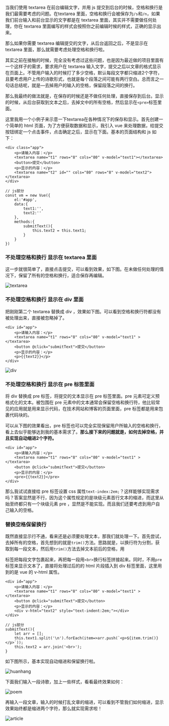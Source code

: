 当我们使用 textarea 在前台编辑文字，并用 js 提交到后台的时候，空格和换行是我们最需要考虑的问题。在textarea 里面，空格和换行会被保存为`/s`和`/n`，如果我们前台输入和前台显示的文字都是在 textarea 里面，其实并不需要做任何处理，你在 textarea 里面编写的样式会按照你之前编辑时候的样式，正确的显示出来。

那么如果你需要 textarea 编辑提交的文字，从后台返回之后，不是显示在 textarea 里面，那么就需要考虑处理空格和换行啦。

其实之前在接触的时候，完全没有考虑过这些问题，也是因为最近做的项目里面有一个这样子的需求，要求用户在 textarea 输入文字，提交之后以文章的格式显示在页面上。不管用户输入的时候打了多少空格，默认每段文字都只缩进2个字符，且要考虑用户上传的诗歌形式，也就是每个段落之间可能有两行空白。总而言之一句话总结呢，就是—去掉用户的输入的空格，保留段落之间的换行。

那么我最终的做法就是，在保存的时候还是不做任何处理，直接保存到后台。显示的时候，从后台获取到文本之后，去掉文中的所有空格，然后显示在`<pre>`标签里面。

这里我用一个小例子来示意一下textarea在各种情况下的保存和显示。首先创建一个简单的 html 页面，为了方便获取数据和显示，我引入 vue 来处理数据，给提交按钮绑定一个点击事件，点击确定之后，显示在下面。基本的页面结构和 js 如下：

```
<div class="app">
    <p>请输入内容：</p>
    <textarea name="t1" rows="8" cols="80" v-model="text1"></textarea>
    <button>提交</button>
    <p>显示的内容：</p>
    <textarea name="t2" id="" cols="80" rows="8" v-model="text2"></textarea>
</div>

// js部分
const vm = new Vue({
    el:'#app',
    data:{
        text1:'',
        text2:''
    },
    methods:{
        submitText(){
            this.text2 = this.text1;
        }
    }
})
```



### 不处理空格和换行 显示在 textarea 里面

这一步就很简单了，直接点击提交，可以看到效果，如下图。在未做任何处理的情况下，保留了所有的空格和换行，适合保存再编辑。

![textarea](./pics/textarea.jpg)

### 不处理空格和换行 显示在 div 里面

把刚刚第二个 textarea 替换成 div ，效果如下图。可以看到空格和换行符都没有被处理出来，直接被忽略掉了。

```
<div id="app">
    <p>请输入内容：</p>
    <textarea name="t1" rows="8" cols="80" v-model="text1" ></textarea>
    <button @click="submitText">提交</button>
    <p>显示的内容：</p>
    <p>{{text2}}</p>
</div>
```

![div](./pics/div.jpg)



### 不处理空格和换行 显示在 pre 标签里面

将 div 替换成 pre 标签，将提交的文本显示在 pre 标签里面。pre 元素可定义预格式化的文本。被包围在 pre 元素中的文本通常会保留空格和换行符，他比较常见的应用就是用来显示代码，在技术网站和博客的页面里面，pre 标签都是用来包裹代码块的。

可以从下图的效果看出，pre 标签也可以完全实现保留用户所输入的空格和换行，看上去似乎能够达到我的基本需求了。**那么接下来的问题就是，如何去掉空格，并且实现自动缩进2个字符。**

```
<div id="app">
    <p>请输入内容：</p>
    <textarea name="t1" rows="8" cols="80" v-model="text1" ></textarea>
    <button @click="submitText">提交</button>
    <p>显示的内容：</p>
    <pre>{{text2}}</pre>
</div>
```

那么我试试直接给 pre 标签设置 css 属性`text-index:2em;`？这样能够实现需求吗？答案显然是不行，因为这个属性规定的是块级元素首行文本的缩进，而这里从始至终都只有一个块级元素 pre ，显然是不能实现。而且我们还要考虑到用户自己输入的空格。

### 替换空格保留换行

既然直接显示行不通，看来还是必须要处理文本，那我们就处理一下。首先尝试，去掉所有的空格，首先想到的就是`trim()`方法。思路就是，以换行符为分割，获取到每一段文本，然后用`trim()`方法去掉文本前后的空格，用 <p> 标签把每段文字包裹起来，再把每一段用`<br>`换行标签拼接起来。同时，不用`pre`标签来显示文本了，直接将处理过后的的 html 片段插入到 div 标签里面，这里用到的是 vue 的 v-html 属性。

```
<div id="app">
    <p>请输入内容：</p>
    <textarea name="t1" rows="8" cols="80" v-model="text1" ></textarea>
    <button @click="submitText">提交</button>
    <p>显示的内容：</p>
    <div v-html="text2" style="text-indent:2em;"></div>
</div>

// js部分
submitText(){
    let arr = [];
    this.text1.split('\n').forEach(item=>arr.push(`<p>${item.trim()}</p>`));
    this.text2 = arr.join('<br>');
}
```

如下图所示，基本实现自动缩进和保留换行啦。

![huanhang](./pics/huanhang.jpg)

下面我们输入一段诗歌，加上一些样式，看看最终效果如何：

![poem](./pics/poem.jpg)

再输入一段文章，输入的时候打乱文章的缩进，可以看到不管我们如何缩进，显示效果始终都是缩进两个字符，那么就实现需求啦！

![article](./pics/article.jpg)

